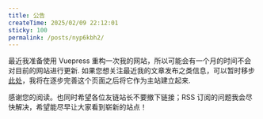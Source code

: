```yaml
---
title: 公告
createTime: 2025/02/09 22:12:01
sticky: 100
permalink: /posts/nyp6kbh2/
---
```


最近我准备使用 Vuepress 重构一次我的网站，所以可能会有一个月的时间不会对目前的网站进行更新. 如果您想关注最近我的文章发布之类信息，可以暂时移步 <a href='https://physnya.top/note/'>此处</a>，我将在逐步完善这个页面之后将它作为主站建立起来.

感谢您的阅读。也同时希望各位友链站长不要撤下链接；RSS 订阅的问题我会尽快解决，希望能尽早让大家看到崭新的站点！